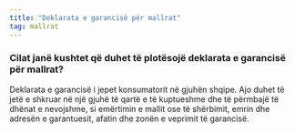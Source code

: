 ```yaml
---
title: "Deklarata e garancisë për mallrat"
tag: mallrat
---
```


### Cilat janë kushtet që duhet të plotësojë deklarata e garancisë për mallrat?

Deklarata e garancisë i jepet konsumatorit në gjuhën shqipe. Ajo duhet të jetë e shkruar në një gjuhë të qartë e të kuptueshme dhe të përmbajë të dhënat e nevojshme, si emërtimin e mallit ose të shërbimit, emrin dhe adresën e garantuesit, afatin dhe zonën e veprimit të garancisë.
